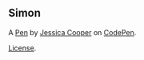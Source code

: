 Simon
-----


A [Pen](http://codepen.io/Mowg1i/pen/KmReLm) by [Jessica Cooper](http://codepen.io/Mowg1i) on [CodePen](http://codepen.io/).

[License](http://codepen.io/Mowg1i/pen/KmReLm/license).